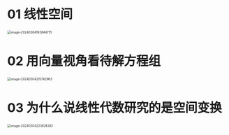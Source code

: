# 01 线性空间

<img src="https://cvp.oss-cn-shanghai.aliyuncs.com/picgo/202403041928006.png" alt="image-20240304192844715" style="zoom:50%;" />

# 02 用向量视角看待解方程组

<img src="https://cvp.oss-cn-shanghai.aliyuncs.com/picgo/202403042157510.png" alt="image-20240304215742963" style="zoom:50%;" />

# 03 为什么说线性代数研究的是空间变换

<img src="https://cvp.oss-cn-shanghai.aliyuncs.com/picgo/202403042238468.png" alt="image-20240304223826282" style="zoom:50%;" />

